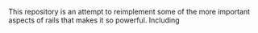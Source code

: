 This repository is an attempt to reimplement some of the more important aspects of rails that makes it so powerful. 
Including 

